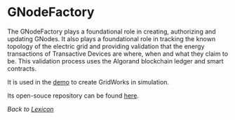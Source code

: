 # GNodeFactory

The GNodeFactory plays a foundational role in creating, authorizing and updating GNodes. It also plays a foundational role in tracking the known topology of the electric grid and providing validation that the energy transactions of Transactive Devices
are where, when and what they claim to be. This validation process uses the Algorand blockchain ledger and smart contracts.

It is used in the [demo](story) to create GridWorks in simulation.

Its open-souce repository can be found [here](https://github.com/thegridelectric/g-node-factory).

_Back to [Lexicon](lexicon.md)_
